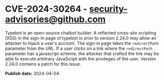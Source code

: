 # CVE-2024-30264 - security-advisories@github.com

Typebot is an open-source chatbot builder. A reflected cross-site scripting (XSS) in the sign-in page of typebot.io prior to version 2.24.0 may allow an attacker to hijack a user's account. The sign-in page takes the `redirectPath` parameter from the URL. If a user clicks on a link where the `redirectPath` parameter has a javascript scheme, the attacker that crafted the link may be able to execute arbitrary JavaScript with the privileges  of the user. Version 2.24.0 contains a patch for this issue.

**Publish date:** 2024-04-04
